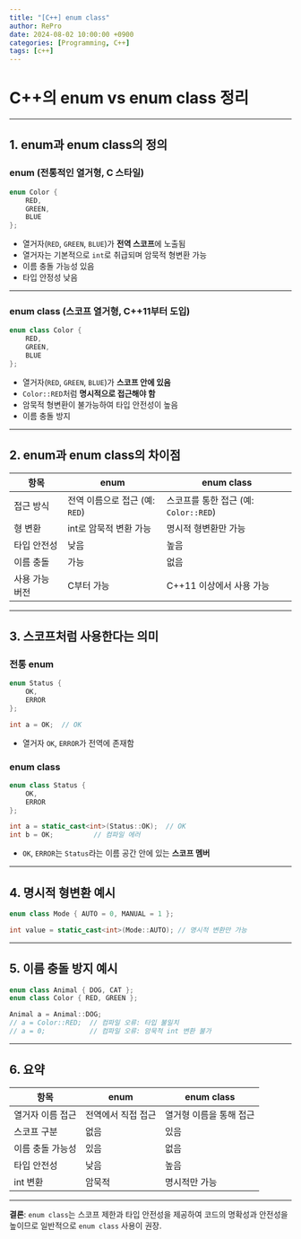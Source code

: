 ```yaml
---
title: "[C++] enum class"
author: RePro
date: 2024-08-02 10:00:00 +0900
categories: [Programming, C++]
tags: [c++]
---
```



# C++의 enum vs enum class 정리

---

## 1. enum과 enum class의 정의

### enum (전통적인 열거형, C 스타일)

```cpp
enum Color {
    RED,
    GREEN,
    BLUE
};
```

- 열거자(`RED`, `GREEN`, `BLUE`)가 **전역 스코프**에 노출됨
- 열거자는 기본적으로 `int`로 취급되며 암묵적 형변환 가능
- 이름 충돌 가능성 있음
- 타입 안정성 낮음

---

### enum class (스코프 열거형, C++11부터 도입)

```cpp
enum class Color {
    RED,
    GREEN,
    BLUE
};
```

- 열거자(`RED`, `GREEN`, `BLUE`)가 **스코프 안에 있음**
- `Color::RED`처럼 **명시적으로 접근해야 함**
- 암묵적 형변환이 불가능하여 타입 안전성이 높음
- 이름 충돌 방지

---

## 2. enum과 enum class의 차이점

| 항목 | enum | enum class |
|------|------|-------------|
| 접근 방식 | 전역 이름으로 접근 (예: `RED`) | 스코프를 통한 접근 (예: `Color::RED`) |
| 형 변환 | int로 암묵적 변환 가능 | 명시적 형변환만 가능 |
| 타입 안전성 | 낮음 | 높음 |
| 이름 충돌 | 가능 | 없음 |
| 사용 가능 버전 | C부터 가능 | C++11 이상에서 사용 가능 |

---

## 3. 스코프처럼 사용한다는 의미

### 전통 enum

```cpp
enum Status {
    OK,
    ERROR
};

int a = OK;  // OK
```

- 열거자 `OK`, `ERROR`가 전역에 존재함

### enum class

```cpp
enum class Status {
    OK,
    ERROR
};

int a = static_cast<int>(Status::OK);  // OK
int b = OK;          // 컴파일 에러
```

- `OK`, `ERROR`는 `Status`라는 이름 공간 안에 있는 **스코프 멤버**

---

## 4. 명시적 형변환 예시

```cpp
enum class Mode { AUTO = 0, MANUAL = 1 };

int value = static_cast<int>(Mode::AUTO); // 명시적 변환만 가능
```

---

## 5. 이름 충돌 방지 예시

```cpp
enum class Animal { DOG, CAT };
enum class Color { RED, GREEN };

Animal a = Animal::DOG;
// a = Color::RED;  // 컴파일 오류: 타입 불일치
// a = 0;           // 컴파일 오류: 암묵적 int 변환 불가
```

---

## 6. 요약

| 항목 | enum | enum class |
|------|------|-------------|
| 열거자 이름 접근 | 전역에서 직접 접근 | 열거형 이름을 통해 접근 |
| 스코프 구분 | 없음 | 있음 |
| 이름 충돌 가능성 | 있음 | 없음 |
| 타입 안전성 | 낮음 | 높음 |
| int 변환 | 암묵적 | 명시적만 가능 |

---

**결론**: `enum class`는 스코프 제한과 타입 안전성을 제공하여 코드의 명확성과 안전성을 높이므로 일반적으로 `enum class` 사용이 권장.
